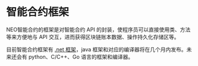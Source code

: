 # 智能合约框架

NEO智能合约的框架是对智能合约 API 的封装，使程序员可以直接使用类、方法等来方便地与 API 交互，进而获得区块链账本数据、操作持久化存储区等。

目前智能合约框架有 [.net 框架](fw/dotnet.md)，java 框架和对应的编译器将在几个月内发布。未来还会有 python、C/C++、Go 语言的框架和编译器。